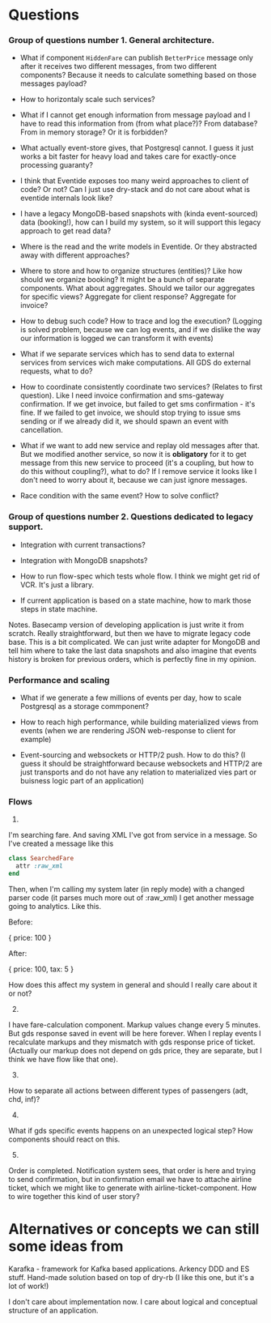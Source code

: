 # Questions

### Group of questions number 1. General architecture.

- What if component `HiddenFare` can publish `BetterPrice` message only after it receives two different messages, from two different components? Because it needs to calculate something based on those messages payload?

- How to horizontaly scale such services?

- What if I cannot get enough information from message payload and I have to read this information from (from what place?)? From database? From in memory storage? Or it is forbidden?

- What actually event-store gives, that Postgresql cannot. I guess it just works a bit faster for heavy load and takes care for exactly-once processing guaranty?

- I think that Eventide exposes too many weird approaches to client of code? Or not? Can I just use dry-stack and do not care about what is eventide internals look like?

- I have a legacy MongoDB-based snapshots with (kinda event-sourced) data (booking!), how can I build my system, so it will support this legacy approach to get read data?

- Where is the read and the write models in Eventide. Or they abstracted away with different approaches?

- Where to store and how to organize structures (entities)? Like how should we organize booking?
It might be a bunch of separate components. What about aggregates. Should we tailor our aggregates
for specific views? Aggregate for client response? Aggregate for invoice?

- How to debug such code? How to trace and log the execution? (Logging is solved problem, because we can log events, and if we dislike the way our information is logged we can transform it with events)

- What if we separate services which has to send data to external services from services wich make computations. All GDS do external requests, what to do?

- How to coordinate consistently coordinate two services? (Relates to first question). Like I need invoice confirmation and sms-gateway confirmation. If we get invoice, but failed to get sms confirmation - it's fine. If we failed to get invoice, we should stop trying to issue sms sending or if we already did it, we should spawn an event with cancellation.

- What if we want to add new service and replay old messages after that. But we modified another service, so now it is __obligatory__ for it to get message from this new service to proceed (it's a coupling, but how to do this without coupling?), what to do? If I remove service it looks like I don't need to worry about it, because we can just ignore messages.

- Race condition with the same event? How to solve conflict?

### Group of questions number 2. Questions dedicated to legacy support.

- Integration with current transactions?

- Integration with MongoDB snapshots?

- How to run flow-spec which tests whole flow. I think we might get rid of VCR. It's just a library.

- If current application is based on a state machine, how to mark those steps in state machine.


Notes. Basecamp version of developing application is just write it from scratch. Really straightforward, but then we have to migrate legacy code base. This is a bit complicated. We can just write adapter for MongoDB and tell him where to take the last data snapshots and also imagine that events history is broken for previous orders, which is perfectly fine in my opinion. 


### Performance and scaling
- What if we generate a few millions of events per day, how to scale Postgresql as a storage commponent?

- How to reach high performance, while building materialized views from events (when we are rendering JSON web-response to client for example)

- Event-sourcing and websockets or HTTP/2 push. How to do this? (I guess it should be straightforward because websockets and HTTP/2 are just transports and do not have any relation to materialized vies part or buisness logic part of an application)

### Flows

1. 

I'm searching fare. And saving XML I've got from service in a message. So I've created a message like this

```ruby
class SearchedFare
  attr :raw_xml
end
```

Then, when I'm calling my system later (in reply mode) with a changed parser code (it parses much more out of :raw_xml)
I get another message going to analytics. Like this.

Before:

{ price: 100 }

After:

{ price: 100, tax: 5 }

How does this affect my system in general and should I really care about it or not?

2. 

I have fare-calculation component. Markup values change every 5 minutes. But gds response saved in event will be here forever. When I replay events I recalculate markups and they mismatch with gds response price of ticket. (Actually our markup does not depend on gds price, they are separate, but I think we have flow like that one).

3. 

How to separate all actions between different types of passengers (adt, chd, inf)?

4. 

What if gds specific events happens on an unexpected logical step? How components should react on this.

5. 

Order is completed. Notification system sees, that order is here and trying to send confirmation,
but in confirmation email we have to attache airline ticket, which we might like to generate with airline-ticket-component. How to wire together this kind of user story?


# Alternatives or concepts we can still some ideas from

Karafka - framework for Kafka based applications.
Arkency DDD and ES stuff.
Hand-made solution based on top of dry-rb (I like this one, but it's a lot of work!)

I don't care about implementation now. I care about logical and conceptual structure of an application.
